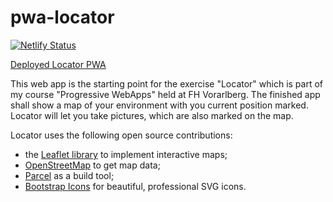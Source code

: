 # pwa-locator
[![Netlify Status](https://api.netlify.com/api/v1/badges/65fb937c-ec2c-457c-8be4-1b49ba2aefdb/deploy-status)](https://app.netlify.com/sites/calm-monstera-189de3/deploys)

[Deployed Locator PWA](https://calm-monstera-189de3.netlify.app/)

This web app is the starting point for the exercise "Locator" which is part of my course "Progressive WebApps" held at FH Vorarlberg. The finished app shall show a map of your environment with you current position marked. Locator will let you take pictures, which are also marked on the map.

Locator uses the following open source contributions:

* the [Leaflet library](https://leafletjs.com) to implement interactive maps;
* [OpenStreetMap](https://www.openstreetmap.org/about) to get map data;
* [Parcel](https://parceljs.org) as a build tool;
* [Bootstrap Icons](https://icons.getbootstrap.com) for beautiful, professional SVG icons.